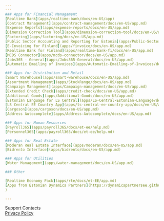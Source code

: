```yaml
---
---
### Apps for Financial Managament
[Realtime Bank](apps/realtime-bank/docs/en-US/app)  
[Contract Management](apps/contract-management/docs/en-US/app.md)  
[Expense Reports](apps/expense-reports/docs/en-US/app.md)  
[Dimension Correction Tool](apps/dimension-correction-tool/docs/en-US/app.md)  
[Factoring](apps/factoring/docs/en-US/app.md)  
[Public Sector Accounting and Reporting for Estonia](apps/Public-Sector-Accounting/docs/en-US/app.md)  
[E-Invoicing for Finland](apps/finvoice/docs/en-US/app.md)
[Realtime Bank for Finland](apps/realtime-bank-fi/docs/en-US/app.md)  
[MCDS Connector](apps/mcds-connector/docs/en-US/app.md)  
[Jobs365 - General](apps/Jobs365-General/docs/en-US/app.md)  
[Automatic Emailing of Invoices](apps/Automatic-Emailing-of-Invoices/docs/en-US/app.md) 

### Apps for Distribution and Retail
[Smart Warehouse](apps/smart-warehouse/docs/en-US/app.md)  
[Assortment Management](apps/StockRange/docs/en-US/app.md)  
[Campaign Management](apps/Campaign-management/docs/en-US/app.md)  
[Extended Credit Check](apps/credit-check/docs/en-US/app.md)  
[Additional Goods](apps/Additional-Goods/docs/en-US/app.md)  
[Estonian Language for LS Central](apps/LS-Central-Estonian-Language/docs/en-US/app.md)  
[LS Central EE Country App](apps/ls-central-ee-country-app/docs/en-US/app.md)  
[Cargoson](apps/cargoson/docs/en-US/app.md)  
[Address Autocomplete](apps/Address-Autocomplete/docs/en-US/app.md)  

### Apps for Human Resources
[Payroll365](apps/payroll365/docs/et-ee/help.md)  
[Personnel365](apps/payroll365/docs/et-ee/help.md)

### Apps for Real Estate
[Moderan Real Estate Interface](apps/moderan/docs/en-US/app.md)  
[Bidrento Interface](apps/bidrento/docs/en-US/app.md)  

### Apps for Utilities
[Water Management](apps/water-management/docs/en-US/app.md)  

### Other

[Realtime Economy Pack](apps/rte/docs/et-EE/app.md)  
[Apps from Estonian Dynamics Partners](https://dynamicspartnersee.github.io/
)  

---
```


[Support Contacts](docs/en-us/support.md)  
[Privacy Policy](docs/en-us/privacy.md)

